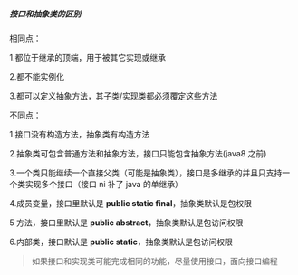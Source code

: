 ##### 接口和抽象类的区别

相同点：

1.都位于继承的顶端，用于被其它实现或继承

2.都不能实例化

3.都可以定义抽象方法，其子类/实现类都必须覆定这些方法

不同点：

1.接口没有构造方法，抽象类有构造方法

2.抽象类可包含普通方法和抽象方法，接口只能包含抽象方法(java8 之前)

3.一个类只能继续一个直接父类（可能是抽象类），接口是多继承的并且只支持一个类实现多个接口（接口 ni 补了 java 的单继承）

4.成员变量，接口里默认是 **public static final**，抽象类默认是包权限

5 方法，接口里默认是 **public abstract**，抽象类默认是包访问权限

6.内部类，接口默认是 **public static**，抽象类默认是包访问权限

> 如果接口和实现类可能完成相同的功能，尽量使用接口，面向接口编程
